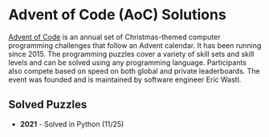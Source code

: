 # Advent of Code (AoC) Solutions

[Advent of Code](https://adventofcode.com) is an annual set of Christmas-themed computer programming challenges that follow an Advent calendar. It has been running since 2015.
The programming puzzles cover a variety of skill sets and skill levels and can be solved using any programming language. Participants also compete based on speed on both global and private leaderboards.
The event was founded and is maintained by software engineer Eric Wastl.

## Solved Puzzles

- **2021** - Solved in Python (11/25)
